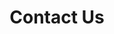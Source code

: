 ---
title: 'Contact Us'
contactTitle: 'Get in Touch'
contactDescription: 'We would love to hear from you. Please feel free to reach out to us through any of the following channels.'
contactInfo:
  - type: 'email'
    label: 'Email'
    value: 'contact@knightsjp2.org'
    icon: 'mail'
  - type: 'phone'
    label: 'Phone'
    value: '+48 123 456 789'
    icon: 'phone'
  - type: 'address'
    label: 'Address'
    value: '123 Church Street, Warsaw, Poland'
    icon: 'map-pin'
socialMedia:
  - platform: 'Facebook'
    url: 'https://facebook.com/knightsjp2'
    icon: 'facebook'
  - platform: 'Instagram'
    url: 'https://instagram.com/knightsjp2'
    icon: 'instagram'
  - platform: 'YouTube'
    url: 'https://youtube.com/knightsjp2'
    icon: 'youtube'
--- 